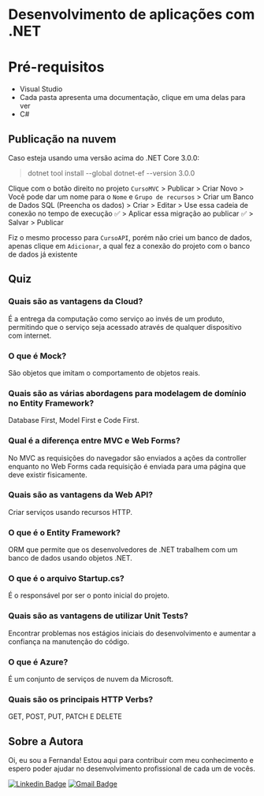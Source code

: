 # Desenvolvimento de aplicações com .NET
# Pré-requisitos
- Visual Studio
- Cada pasta apresenta uma documentação, clique em uma delas para ver 
- C#

## Publicação na nuvem
Caso esteja usando uma versão acima do .NET Core 3.0.0:
>dotnet tool install --global dotnet-ef --version 3.0.0

Clique com o botão direito no projeto `CursoMVC` > Publicar > Criar Novo > Você pode dar um nome para o `Nome` e `Grupo de recursos` > Criar um Banco de Dados SQL (Preencha os dados) > Criar > Editar > Use essa cadeia de conexão no tempo de execução ✅ > Aplicar essa migração ao publicar ✅ > Salvar > Publicar 

Fiz o mesmo processo para `CursoAPI`, porém não criei um banco de dados, apenas clique em `Adicionar`, a qual fez a conexão do projeto com o banco de dados já existente

## Quiz
### Quais são as vantagens da Cloud?
É a entrega da computação como serviço ao invés de um produto, permitindo que o serviço seja acessado através de qualquer dispositivo com internet.

### O que é Mock?
São objetos que imitam o comportamento de objetos reais.

### Quais são as várias abordagens para modelagem de domínio no Entity Framework?
Database First, Model First e Code First.

### Qual é a diferença entre MVC e Web Forms?
No MVC as requisições do navegador são enviados a ações da controller enquanto no Web Forms cada requisição é enviada para uma página que deve existir fisicamente.

### Quais são as vantagens da Web API?
Criar serviços usando recursos HTTP.

### O que é o Entity Framework?
ORM que permite que os desenvolvedores de .NET trabalhem com um banco de dados usando objetos .NET.

### O que é o arquivo Startup.cs?
É o responsável por ser o ponto inicial do projeto.

### Quais são as vantagens de utilizar Unit Tests?
Encontrar problemas nos estágios iniciais do desenvolvimento e aumentar a confiança na manutenção do código.

### O que é Azure?
É um conjunto de serviços de nuvem da Microsoft.

### Quais são os principais HTTP Verbs?
GET, POST, PUT, PATCH E DELETE

## Sobre a Autora
Oi, eu sou a Fernanda! Estou aqui para contribuir com meu conhecimento e espero poder ajudar no desenvolvimento profissional de cada um de vocês.

[![Linkedin Badge](https://img.shields.io/badge/-Fernanda_Maki_Hirose-blue?style=flat-square&logo=Linkedin&logoColor=white&link=https://www.linkedin.com/in/fernanda-maki-hirose-801117208/)](https://www.linkedin.com/in/fernanda-maki-hirose-801117208/)  [![Gmail Badge](https://img.shields.io/badge/-femahi2020@gmail.com-c14438?style=flat-square&logo=Gmail&logoColor=white&link=mailto:femahi2020@gmail.com)](mailto:femahi2020@gmail.com)
